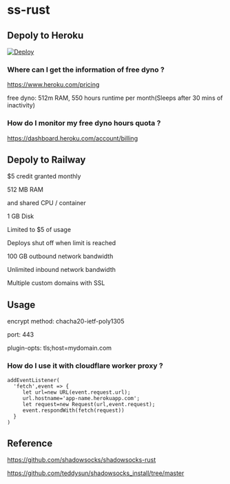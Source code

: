 # ss-rust

## Depoly to Heroku

[![Deploy](https://www.herokucdn.com/deploy/button.png)](https://heroku.com/deploy)

### Where can I get the information of free dyno ?

https://www.heroku.com/pricing

free dyno: 512m RAM, 550 hours runtime per month(Sleeps after 30 mins of inactivity)

### How do I monitor my free dyno hours quota ?

https://dashboard.heroku.com/account/billing

## Depoly to Railway

$5 credit granted monthly

512 MB RAM

and shared CPU / container

1 GB Disk

Limited to $5 of usage

Deploys shut off when limit is reached

100 GB outbound network bandwidth

Unlimited inbound network bandwidth

Multiple custom domains with SSL

## Usage

encrypt method: chacha20-ietf-poly1305

port: 443

plugin-opts: tls;host=mydomain.com

### How do I use it with cloudflare worker proxy ?

```
addEventListener(
  'fetch',event => {
     let url=new URL(event.request.url);
     url.hostname='app-name.herokuapp.com';
     let request=new Request(url,event.request);
     event.respondWith(fetch(request))
  }
)
```

## Reference

https://github.com/shadowsocks/shadowsocks-rust

https://github.com/teddysun/shadowsocks_install/tree/master

